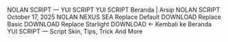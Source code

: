 NOLAN SCRIPT — YUI SCRIPT
YUI SCRIPT
Beranda
|
Arsip
NOLAN SCRIPT
October 17, 2025
NOLAN NEXUS SEA
Replace Default
DOWNLOAD
Replace Basic
DOWNLOAD
Replace Starlight
DOWNLOAD
← Kembali ke Beranda
YUI SCRIPT — Script Skin, Tips, Trick And More